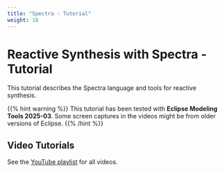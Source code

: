 ```yaml
---
title: "Spectra - Tutorial"
weight: 10
---
```



# Reactive Synthesis with Spectra - Tutorial
This tutorial describes the Spectra language and tools for reactive synthesis. 

{{% hint warning %}}
This tutorial has been tested with **Eclipse Modeling Tools 2025-03**. Some screen captures in the videos might be from older versions of Eclipse.
{{% /hint %}}


## Video Tutorials

See the [YouTube playlist](https://www.youtube.com/playlist?list=PLGyeoukah9Nbx1QquUmZGdLulFZIsiRlZ) for all videos.
